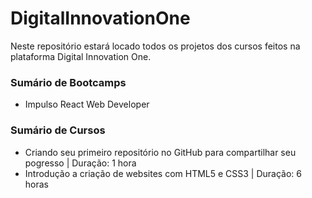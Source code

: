 # DigitalInnovationOne
Neste repositório estará locado todos os projetos dos cursos feitos na plataforma Digital Innovation One.

### Sumário de Bootcamps 
- Impulso React Web Developer 


### Sumário de Cursos 
- Criando seu primeiro repositório no GitHub para compartilhar seu pogresso | Duração: 1 hora 
- Introdução a criação de websites com HTML5 e CSS3 | Duração: 6 horas 
